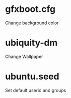 # gfxboot.cfg
Change background color
# ubiquity-dm
Change Wallpaper
# ubuntu.seed
Set default userid and groups
